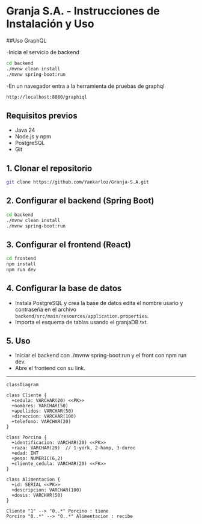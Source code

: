 # Granja S.A. - Instrucciones de Instalación y Uso

##Uso GraphQL

-Inicia el servicio de backend 
```sh
cd backend
./mvnw clean install
./mvnw spring-boot:run
```
-En un navegador entra a la herramienta de pruebas de graphql

```sh
http://localhost:8080/graphiql
```

## Requisitos previos
- Java 24
- Node.js y npm
- PostgreSQL
- Git

## 1. Clonar el repositorio
```sh
git clone https://github.com/Yankarloz/Granja-S.A.git
```

## 2. Configurar el backend (Spring Boot)
```sh
cd backend
./mvnw clean install
./mvnw spring-boot:run
```

## 3. Configurar el frontend (React)
```sh
cd frontend
npm install                 
npm run dev                 
```

## 4. Configurar la base de datos
- Instala PostgreSQL y crea la base de datos edita el nombre usario y contraseña en el archivo `backend/src/main/resources/application.properties`.
- Importa el esquema de tablas usando el granjaDB.txt.

## 5. Uso
- Iniciar el backend con ./mvnw spring-boot:run y el front con npm run dev.
- Abre el frontend con su link.

---

```mermaid
classDiagram

class Cliente {
  +cedula: VARCHAR(20) <<PK>>
  +nombres: VARCHAR(50)
  +apellidos: VARCHAR(50)
  +direccion: VARCHAR(100)
  +telefono: VARCHAR(20)
}

class Porcino {
  +identificacion: VARCHAR(20) <<PK>>
  +raza: VARCHAR(20)  // 1-york, 2-hamp, 3-duroc
  +edad: INT
  +peso: NUMERIC(6,2)
  +cliente_cedula: VARCHAR(20) <<FK>>
}

class Alimentacion {
  +id: SERIAL <<PK>>
  +descripcion: VARCHAR(100)
  +dosis: VARCHAR(50)
}

Cliente "1" --> "0..*" Porcino : tiene
Porcino "0..*" --> "0..*" Alimentacion : recibe
